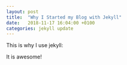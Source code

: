 ```yaml
---
layout: post
title:  "Why I Started my Blog with Jekyll"
date:   2018-11-17 16:04:00 +0100
categories: jekyll update
---
```

This is why I use jekyll:

It is awesome!
